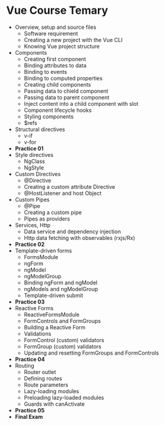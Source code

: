 # Vue Course Temary

* Overview, setup and source files
	* Software requirement
	* Creating a new project with the Vue CLI
	* Knowing Vue project structure
* Components
	* Creating first component
	* Binding attributes to data
	* Binding to events
	* Binding to computed properties
	* Creating child components
	* Passing data to chield component
	* Passing data to parent component
	* Inject content into a child component with slot
	* Component lifecycle hooks
	* Styling components
	* $refs
* Structural directives
	* v-if
	* v-for
	<!--* NgSwitch-->
* **Practice 01**
* Style directives
	* NgClass
	* NgStyle
* Custom Directives
	* @Directive
	* Creating a custom attribute Directive
	* @HostListener and host Object
* Custom Pipes
	* @Pipe
	* Creating a custom pipe
	* Pipes as providers
* Services, Http
	* Data service and dependency injection
	* Http data fetching with observables (rxjs/Rx)
* **Practice 02**
* Template-driven forms
	* FormsModule
	* ngForm
	* ngModel
	* ngModelGroup
	* Binding ngForm and ngModel
	* ngModels and ngModelGroup
	* Template-driven submit
* **Practice 03**
* Reactive Forms
	* ReactiveFormsModule
	* FormControls and FormGroups
	* Building a Reactive Form
	* Validations
	* FormControl (custom) validators
	* FormGroup (custom) validators
	* Updating and resetting FormGroups and FormControls
* **Practice 04**
* Routing
	* Router outlet
	* Defining routes
	* Route parameters
	* Lazy-loading modules
	* Preloading lazy-loaded modules
	* Guards with canActivate
* **Practice 05**
* **Final Exam**
